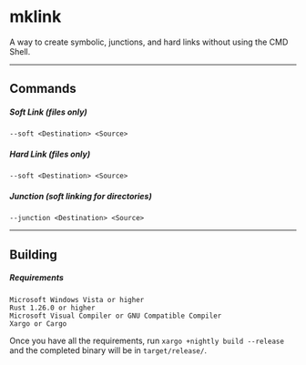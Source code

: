 # mklink
A way to create symbolic, junctions, and hard links without using the CMD Shell.

---

## Commands

##### Soft Link (files only)
```
--soft <Destination> <Source>
```

##### Hard Link (files only)
```
--soft <Destination> <Source>
```

##### Junction (soft linking for directories)
```
--junction <Destination> <Source>
```

---

## Building

##### Requirements
```
Microsoft Windows Vista or higher
Rust 1.26.0 or higher
Microsoft Visual Compiler or GNU Compatible Compiler
Xargo or Cargo
```

Once you have all the requirements, run `xargo +nightly build --release` and the completed binary will be in `target/release/`.
